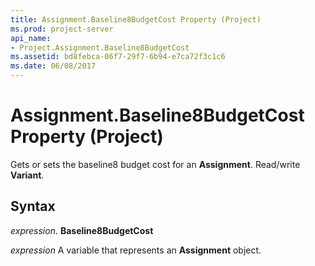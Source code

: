 ```yaml
---
title: Assignment.Baseline8BudgetCost Property (Project)
ms.prod: project-server
api_name:
- Project.Assignment.Baseline8BudgetCost
ms.assetid: bd8febca-06f7-29f7-6b94-e7ca72f3c1c6
ms.date: 06/08/2017
---
```



# Assignment.Baseline8BudgetCost Property (Project)

Gets or sets the baseline8 budget cost for an  **Assignment**. Read/write **Variant**.


## Syntax

 _expression_. **Baseline8BudgetCost**

 _expression_ A variable that represents an **Assignment** object.


